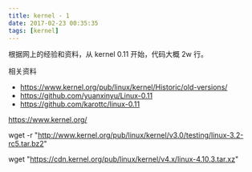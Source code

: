 ```yaml
---
title: kernel - 1
date: 2017-02-23 00:35:35
tags: [kernel]
---
```


根据网上的经验和资料，从 kernel 0.11 开始，代码大概 2w 行。

相关资料

* <https://www.kernel.org/pub/linux/kernel/Historic/old-versions/>
* <https://github.com/yuanxinyu/Linux-0.11>
* <https://github.com/karottc/linux-0.11>








https://www.kernel.org/


wget -r "http://www.kernel.org/pub/linux/kernel/v3.0/testing/linux-3.2-rc5.tar.bz2"



wget "https://cdn.kernel.org/pub/linux/kernel/v4.x/linux-4.10.3.tar.xz"